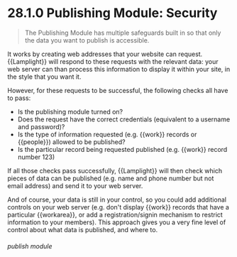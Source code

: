 # 28.1.0    Publishing Module: Security

> The Publishing Module has multiple safeguards built in so that only the data you want to publish is accessible. 

It works by creating web addresses that your website can request. {{Lamplight}} will respond to these requests with the relevant data: your web server can than process this information to display it within your site, in the style that you want it.

However, for these requests to be successful, the following checks all have to pass:

  - Is the publishing module turned on?
  - Does the request have the correct credentials (equivalent to a username and password)?
  - Is the type of information requested (e.g. {{work}} records or {{people}}) allowed to be published?
  - Is the particular record being requested published (e.g. {{work}} record number 123)

If all those checks pass successfully, {{Lamplight}} will then check which pieces of data can be published (e.g. name and phone number but not email address) and send it to your web server. 

And of course, your data is still in your control, so you could add additional controls on your web server (e.g. don't display {{work}} records that have a particular {{workarea}}, or add a registration/signin mechanism to restrict information to your members). This approach gives you a very fine level of control about what data is published, and where to. 

###### publish module

